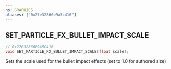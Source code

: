 ```yaml
---
ns: GRAPHICS
aliases: ["0x27e32866e9a5c416"]
---
```

## SET_PARTICLE_FX_BULLET_IMPACT_SCALE

```c
// 0x27E32866E9A5C416
void SET_PARTICLE_FX_BULLET_IMPACT_SCALE(float scale);
```

Sets the scale used for the bullet impact effects (set to 1.0 for authored size)


